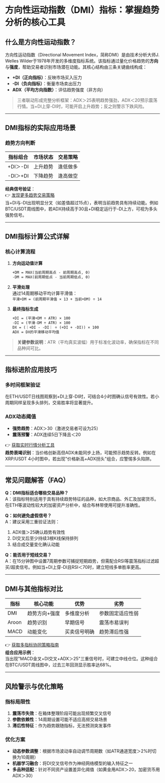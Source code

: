 # 方向性运动指数（DMI）指标：掌握趋势分析的核心工具

## 什么是方向性运动指数？

方向性运动指数（Directional Movement Index，简称DMI）是由技术分析大师J. Welles Wilder于1978年开发的多维度指标系统。该指标通过量化价格趋势的**方向**与**强度**，帮助交易者识别市场潜在动能。其核心结构由三条关键曲线构成：

- **+DI（正向指标）**：反映市场买入压力
- **-DI（负向指标）**：衡量市场卖出压力
- **ADX（平均方向指数）**：评估趋势强度（非方向）

> 三者联动形成完整分析框架：ADX＞25表明趋势强劲，ADX＜20预示震荡行情。当+DI上穿-DI时，可能开启上升趋势；反之则警示下跌风险。

---

## DMI指标的实际应用场景

### 趋势方向判断
| 指标组合 | 市场状态 | 交易策略 |
|---------|---------|---------|
| +DI＞-DI | 上升趋势 | 逢低做多 |
| -DI＞+DI | 下降趋势 | 逢高做空 |

**经典信号验证**：  
👉 [发现更多趋势交易策略](https://bit.ly/okx_welcome)  
当+DI与-DI出现明显分叉（如差值超过15点），表明当前趋势具有持续动能。例如BTC/USDT周线图中，若ADX持续高于30且+DI稳定运行于-DI上方，可视为多头强势信号。

---

## DMI指标计算公式详解

### 核心计算流程
1. **方向运动值计算**  
   ```markdown
   +DM = MAX(当前周期高点 - 前周期高点, 0)  
   -DM = MAX(前周期低点 - 当前周期低点, 0)
   ```
2. **平滑处理**  
   通过14周期移动平均计算平滑值：  
   `平滑+DM = (前周期平滑值 × 13 + 当前+DM) ÷ 14`

3. **最终指标生成**  
   ```markdown
   +DI = (平滑+DM ÷ ATR) × 100  
   -DI = (平滑-DM ÷ ATR) × 100  
   DX = (｜+DI - -DI｜ ÷ (+DI + -DI)) × 100  
   ADX = DX的平滑移动平均值
   ```

> **关键参数说明**：ATR（平均真实波幅）用于标准化波动率，确保指标在不同品种间可比。

---

## 指标进阶应用技巧

### 多时间框架验证
在ETH/USDT日线图观察到+DI上穿-DI时，可结合4小时图确认信号有效性。若小周期同样呈现多头排列，交易胜率将显著提升。

### ADX动态阈值
- **强势趋势**：ADX＞30（激进交易者可设为25）
- **震荡预警**：ADX连续5日下降且＜20

👉 [获取实时行情分析工具](https://bit.ly/okx_welcome)  
**趋势衰竭识别**：当价格创新高但ADX未能同步上扬，可能预示趋势反转。例如在XRP/USDT 4小时图中，若出现"价格新高+ADX拐头"组合，应警惕多头陷阱。

---

## 常见问题解答（FAQ）

**Q：DMI指标适合哪些交易品种？**  
A：该指标特别适用于具有持续趋势特征的品种，如大宗商品、外汇及加密货币。在ETH等波动性较大的加密资产分析中，结合布林带使用可提升准确性。

**Q：如何避免虚假信号？**  
A：建议采用三重验证法则：  
1. ADX值＞25确认趋势有效性  
2. DI交叉后至少持续3根K线保持排列  
3. 结合成交量变化确认动能

**Q：能否用于短线交易？**  
A：在15分钟图中设置7周期参数可捕捉短期趋势，但需配合RSI等震荡指标过滤超买/超卖信号。例如当+DI上穿-DI且RSI＜70时，建立短线多单胜率更高。

---

## DMI与其他指标对比

| 指标 | 核心功能 | 优势 | 劣势 |
|------|---------|------|------|
| DMI | 趋势方向+强度 | 多维度分析 | 参数固定适应性弱 |
| Aroon | 趋势识别 | 早期信号 | 震荡市易误判 |
| MACD | 动能变化 | 买卖信号明确 | 趋势滞后性强 |

👉 [获取多指标协同策略指南](https://bit.ly/okx_welcome)  
**组合应用示例**：  
当出现"MACD金叉+DI交叉+ADX＞25"三重信号时，可建立中线仓位。这种组合在BTC/USDT周线图中，过去三年回测显示胜率达68%。

---

## 风险警示与优化策略

### 指标局限性
1. **震荡市失效**：在箱体整理阶段可能出现频繁交叉信号
2. **参数依赖性**：14周期设置可能不适应高频交易场景
3. **滞后性特征**：作为趋势跟随指标，无法预测突发事件

### 优化方案
- **动态参数调整**：根据市场波动率自动调节周期数（如ATR通道宽度＞2%时切换为10周期）
- **机器学习融合**：将DI交叉信号作为神经网络模型的输入特征之一
- **多品种适配**：针对不同资产设置差异化阈值（如黄金用ADX＞20，加密货币用ADX＞30）
